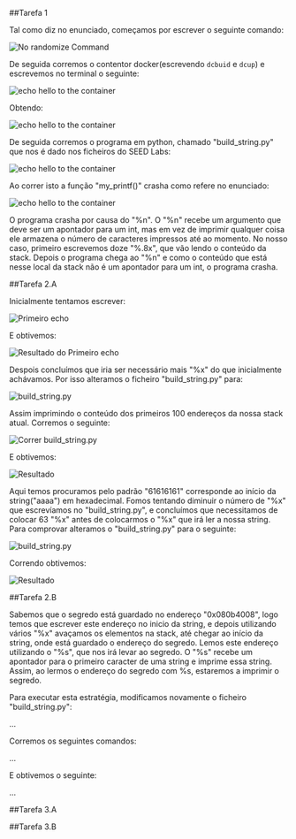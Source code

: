 ##Tarefa 1

Tal como diz no enunciado, começamos por escrever o seguinte comando:

![No randomize Command](https://git.fe.up.pt/fsi/fsi2324/logs/l06g07/-/raw/main/images/format_string_01.png)

De seguida corremos o contentor docker(escrevendo `dcbuid` e `dcup`) e escrevemos no terminal o seguinte:

![echo hello to the container](https://git.fe.up.pt/fsi/fsi2324/logs/l06g07/-/raw/main/images/format_string_02.png)

Obtendo:

![echo hello to the container](https://git.fe.up.pt/fsi/fsi2324/logs/l06g07/-/raw/main/images/format_string_03.png)

De seguida corremos o programa em python, chamado "build_string.py" que nos é dado nos ficheiros do SEED Labs:

![echo hello to the container](https://git.fe.up.pt/fsi/fsi2324/logs/l06g07/-/raw/main/images/format_string_04.png)

Ao correr isto a função "my_printf()" crasha como refere no enunciado:

![echo hello to the container](https://git.fe.up.pt/fsi/fsi2324/logs/l06g07/-/raw/main/images/format_string_05.png)

O programa crasha por causa do "%n". O "%n" recebe um argumento que deve ser um apontador para um int, mas em vez de imprimir qualquer coisa ele armazena o número de caracteres impressos até ao momento. No nosso caso, primeiro escrevemos doze "%.8x", que vão lendo o conteúdo da stack. Depois o programa chega ao "%n" e como o conteúdo que está nesse local da stack não é um apontador para um int, o programa crasha. 
 

##Tarefa 2.A

Inicialmente tentamos escrever: 

![Primeiro echo](https://git.fe.up.pt/fsi/fsi2324/logs/l06g07/-/raw/main/images/format_string_08.png)

E obtivemos:

![Resultado do Primeiro echo](https://git.fe.up.pt/fsi/fsi2324/logs/l06g07/-/raw/main/images/format_string_09.png)

Despois concluímos que iria ser necessário mais "%x" do que inicialmente achávamos. 
Por isso alteramos o ficheiro "build_string.py" para: 

![build_string.py](https://git.fe.up.pt/fsi/fsi2324/logs/l06g07/-/raw/main/images/format_string_10.png)

Assim imprimindo o conteúdo dos primeiros 100 endereços da nossa stack atual. Corremos o seguinte: 

![Correr build_string.py](https://git.fe.up.pt/fsi/fsi2324/logs/l06g07/-/raw/main/images/format_string_11.png)

E obtivemos: 

![Resultado](https://git.fe.up.pt/fsi/fsi2324/logs/l06g07/-/raw/main/images/format_string_12.png)

Aqui temos procuramos pelo padrão "61616161" corresponde ao início da string("aaaa") em hexadecimal. Fomos tentando diminuir o número de "%x" que escrevíamos no "build_string.py", e concluímos que necessitamos de colocar 63 "%x" antes de colocarmos o "%x" que irá ler a nossa string. Para comprovar alteramos o "build_string.py" para o seguinte: 

![build_string.py](https://git.fe.up.pt/fsi/fsi2324/logs/l06g07/-/raw/main/images/format_string_13.png)

Correndo obtivemos: 

![Resultado](https://git.fe.up.pt/fsi/fsi2324/logs/l06g07/-/raw/main/images/format_string_14.png)
 
##Tarefa 2.B

Sabemos que o segredo está guardado no endereço "0x080b4008", logo temos que escrever este endereço no inicio da string, e depois utilizando vários "%x" avaçamos os elementos na stack, até chegar ao início da string, onde está guardado o endereço do segredo. Lemos este endereço utilizando o "%s", que nos irá levar ao segredo. O "%s" recebe um apontador para o primeiro caracter de uma string e imprime essa string. Assim, ao lermos o endereço do segredo com %s, estaremos a imprimir o segredo.

Para executar esta estratégia, modificamos novamente o ficheiro "build_string.py":

...

Corremos os seguintes comandos:

...

E obtivemos o seguinte:

...

##Tarefa 3.A

##Tarefa 3.B

